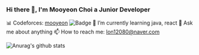 ### Hi there 👋, I'm Mooyeon Choi a Junior Developer


📊 Codeforces: [mooyeon](https://codeforces.com/profile/mooyeon) ![Badge](https://cp-logo.vercel.app/codeforces/mooyeon)
🌱 I’m currently learning java, react
💬 Ask me about anything
📫 How to reach me: lon12080@naver.com

![Anurag's github stats](https://github-readme-stats.vercel.app/api?username=mooyeon-choi&count_private=true)
